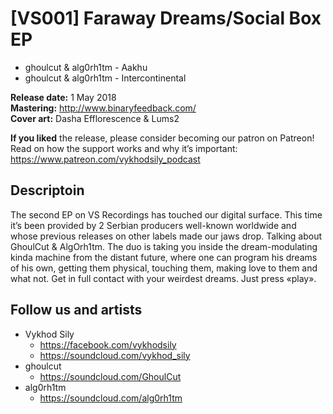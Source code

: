# [VS001] Faraway Dreams/Social Box EP

- ghoulcut & alg0rh1tm - Aakhu
- ghoulcut & alg0rh1tm - Intercontinental

**Release date:** 1 May 2018<br>
**Mastering:** http://www.binaryfeedback.com/<br>
**Cover art:** Dasha Efflorescence & Lums2

**If you liked** the release, please consider becoming our patron on Patreon! Read on how the support works and why it’s important: https://www.patreon.com/vykhodsily_podcast

## Descriptoin

The second EP on VS Recordings has touched our digital surface. This time it’s been provided by 2 Serbian producers well-known worldwide and whose previous releases on other labels made our jaws drop. Talking about GhoulCut & AlgOrh1tm. The duo is taking you inside the dream-modulating kinda machine from the distant future, where one can program his dreams of his own, getting them physical, touching them, making love to them and what not. Get in full contact with your weirdest dreams. Just press «play».

## Follow us and artists

- Vykhod Sily
  - https://facebook.com/vykhodsily
  - https://soundcloud.com/vykhod_sily
- ghoulcut
  - https://soundcloud.com/GhoulCut
- alg0rh1tm
  - https://soundcloud.com/alg0rh1tm
